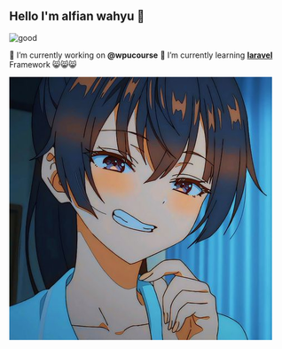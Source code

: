 ## Hello I'm alfian wahyu 👋

![good](https://media0.giphy.com/media/v1.Y2lkPTc5MGI3NjExNGZoMXN6cDhvNWk5cWU5ZjJnZWVjMHRhdnU2bnU5enRsbGozZTZ2MCZlcD12MV9pbnRlcm5hbF9naWZfYnlfaWQmY3Q9Zw/ErZ8hv5eO92JW/giphy.gif)
<!--
**mikuhime12/mikuhime12** is a ✨ _special_ ✨ repository because its `README.md` (this file) appears on your GitHub profile.

Here are some ideas to get you started:

- 🔭 I’m currently working on ...
- 🌱 I’m currently learning ...
- 👯 I’m looking to collaborate on ...
- 🤔 I’m looking for help with ...
- 💬 Ask me about ...
- 📫 How to reach me: ...
- 😄 Pronouns: ...
- ⚡ Fun fact: ...
-->

🔭 I’m currently working on **@wpucourse**
🌱 I’m currently learning [**laravel** ](https://laravel.com)Framework
😸😸😸

![anime](img/yuki4.jpg)
